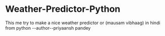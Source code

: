 # Weather-Predictor-Python
This me try to make a nice weather predictor or (mausam vibhaag) in hindi from python
--author--priyaansh pandey
